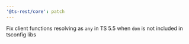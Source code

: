 ```yaml
---
'@ts-rest/core': patch
---
```


Fix client functions resolving as `any` in TS 5.5 when `dom` is not included in tsconfig libs
